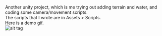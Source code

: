 Another unity project, which is me trying out adding terrain and water, and coding some camera/movement scripts.  
The scripts that I wrote are in Assets > Scripts.  
Here is a demo gif.  
![alt tag](https://github.com/ZachariahGlover/projects/blob/master/personal/unity/boxtest/boxdemo.gif)


